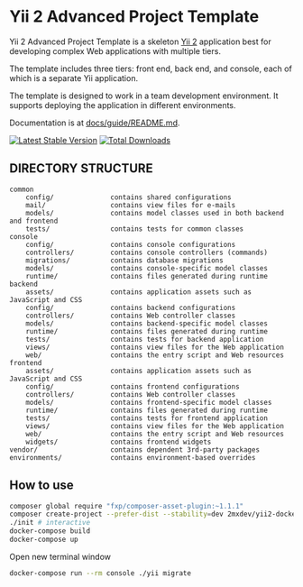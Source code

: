 Yii 2 Advanced Project Template
===============================

Yii 2 Advanced Project Template is a skeleton [Yii 2](http://www.yiiframework.com/) application best for
developing complex Web applications with multiple tiers.

The template includes three tiers: front end, back end, and console, each of which
is a separate Yii application.

The template is designed to work in a team development environment. It supports
deploying the application in different environments.

Documentation is at [docs/guide/README.md](docs/guide/README.md).

[![Latest Stable Version](https://poser.pugx.org/2mxdev/yii2-docker-app-advanced/v/stable.png)](https://packagist.org/packages/2mxdev/yii2-docker-app-advanced)
[![Total Downloads](https://poser.pugx.org/2mxdev/yii2-docker-app-advanced/downloads.png)](https://packagist.org/packages/2mxdev/yii2-docker-app-advanced)

DIRECTORY STRUCTURE
-------------------

```
common
    config/              contains shared configurations
    mail/                contains view files for e-mails
    models/              contains model classes used in both backend and frontend
    tests/               contains tests for common classes    
console
    config/              contains console configurations
    controllers/         contains console controllers (commands)
    migrations/          contains database migrations
    models/              contains console-specific model classes
    runtime/             contains files generated during runtime
backend
    assets/              contains application assets such as JavaScript and CSS
    config/              contains backend configurations
    controllers/         contains Web controller classes
    models/              contains backend-specific model classes
    runtime/             contains files generated during runtime
    tests/               contains tests for backend application    
    views/               contains view files for the Web application
    web/                 contains the entry script and Web resources
frontend
    assets/              contains application assets such as JavaScript and CSS
    config/              contains frontend configurations
    controllers/         contains Web controller classes
    models/              contains frontend-specific model classes
    runtime/             contains files generated during runtime
    tests/               contains tests for frontend application
    views/               contains view files for the Web application
    web/                 contains the entry script and Web resources
    widgets/             contains frontend widgets
vendor/                  contains dependent 3rd-party packages
environments/            contains environment-based overrides
```


How to use
----------
```bash
composer global require "fxp/composer-asset-plugin:~1.1.1"
composer create-project --prefer-dist --stability=dev 2mxdev/yii2-docker-app-advanced yii-application
./init # interactive
docker-compose build
docker-compose up
```

Open new  terminal window

```bash
docker-compose run --rm console ./yii migrate
```

